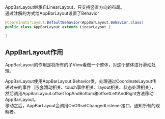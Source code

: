 AppBarLayout继承自LinearLayout，只支持竖直方向的布局。  
通过注解的方式给AppBarLayout设置了Behavior
```java
@CoordinatorLayout.DefaultBehavior(AppBarLayout.Behavior.class)
public class AppBarLayout extends LinearLayout {

}
```
## AppBarLayout作用
AppBarLayout的作用是将所有的子View看做一个整体，对这个整体进行滑动处理。

AppBarLayout使用AppBarLayout.Behavior类，处理通过CoordinateLayout传递过来的事件（嵌套滑动相关、touch事件相关、layout相关、状态处理相关），然后调用AppBarLayout.offsetTopAndBottom和offsetLeftAndRight方法移动AppBarLayout。  
移动之后，AppBarLayout会调用OnOffsetChangedListener接口，通知所有的观察者。

